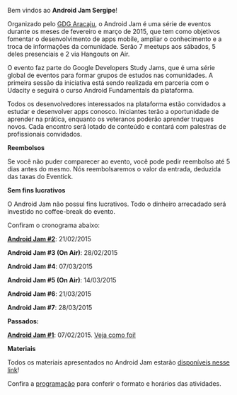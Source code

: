Bem vindos ao **Android Jam Sergipe**!

Organizado pelo [GDG Aracaju](gdgaracaju.com.br), o Android Jam é uma série de eventos durante os meses de fevereiro e março de 2015, que tem como objetivos fomentar o desenvolvimento de apps mobile, ampliar o conhecimento e a troca de informações da comunidade. Serão 7 meetups aos sábados, 5 deles presenciais e 2 via Hangouts on Air.

O evento faz parte do Google Developers Study Jams, que é uma série global de eventos para formar grupos de estudos nas comunidades. A primeira sessão da iniciativa está sendo realizada em parceria com o Udacity e seguirá o curso Android Fundamentals da plataforma.

Todos os desenvolvedores interessados na plataforma estão convidados a estudar e desenvolver apps conosco. Iniciantes terão a oportunidade de aprender na prática, enquanto os veteranos poderão aprender truques novos. Cada encontro será lotado de conteúdo e contará com palestras de profissionais convidados.

**Reembolsos**

Se você não puder comparecer ao evento, você pode pedir reembolso até 5 dias antes do mesmo. Nós reembolsaremos o valor da entrada, deduzida das taxas do Eventick.

**Sem fins lucrativos** 

O Android Jam não possui fins lucrativos. Todo o dinheiro arrecadado será investido no coffee-break do evento.

Confiram o cronograma abaixo:

**[Android Jam #2](http://eventick.com.br/android-jam-sergipe-2)**: 21/02/2015

**Android Jam #3 (On Air)**: 28/02/2015

**Android Jam #4**: 07/03/2015

**Android Jam #5 (On Air)**: 14/03/2015

**Android Jam #6**: 21/03/2015

**Android Jam #7**: 28/03/2015

**Passados:**

**[Android Jam #1](http://eventick.com.br/android-jam-sergipe-1)**: 07/02/2015. [Veja como foi!](https://plus.google.com/events/ci11ur480f52mi3278ge68velnc)

**Materiais**

Todos os materiais apresentados no Android Jam estarão [disponíveis nesse link](http://goo.gl/kuLXlQ)!

Confira a [programação](#schedule) para conferir o formato e horários das atividades.